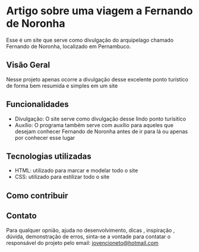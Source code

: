 # Artigo sobre uma viagem a Fernando de Noronha

Esse é um site que serve como divulgação do arquipelago chamado Fernando de Noronha, localizado em Pernambuco.

## Visão Geral
Nesse projeto apenas ocorre a divulgação desse excelente ponto turístico de forma bem resumida e simples em um site
## Funcionalidades
- Divulgação: O site serve como divulgação desse lindo ponto turísitico
- Auxílio: O programa também serve com auxílio para aqueles que desejam conhecer Fernando de Noronha antes de ir para lá ou apenas por conhecer esse lugar
## Tecnologias utilizadas
- HTML: utilizado para marcar e modelar todo o site
- CSS: utilizado para estilizar todo o site
## Como contribuir

## Contato
Para qualquer opnião, ajuda no desenvolvimento, dicas , inspiração , dúvida, demonstração de erros, sinta-se a vontade para contatar o responsável do projeto pelo email: jovencioneto@hotmail.com
